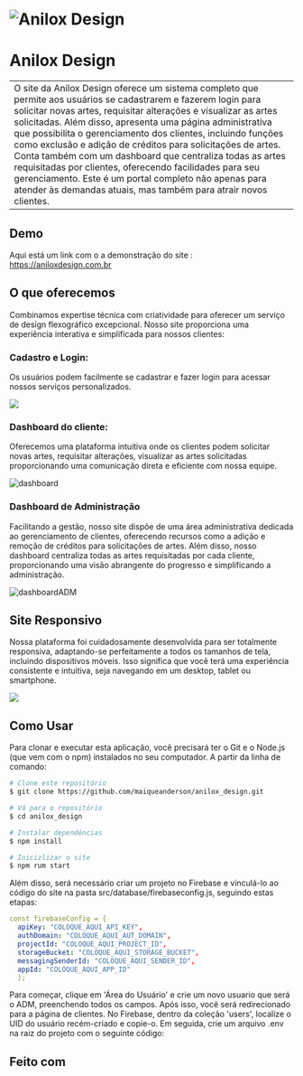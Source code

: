 
# ![Anilox Design](https://lh3.googleusercontent.com/pw/ADCreHcB68b9EuGMxZBr-BMev_KThPbgYqWFfLRvoKaOcr3OJKMAV0Wm7AX0zJRrqcKQyRq78EBrQCGgV1puu4eCs4fYWJLvhCrLaMS4dgfbJH5G9_2yBQ_iiBwLEp1SVcvYft88_-CqjivXsIDvSbqfAMN6mw=w3242-h1774-s-no?authuser=0)
# Anilox Design
<table>
<tr>
<td>
O site da Anilox Design oferece um sistema completo que permite aos usuários se cadastrarem e fazerem login para solicitar novas artes, requisitar alterações e visualizar as artes solicitadas. Além disso, apresenta uma página administrativa que possibilita o gerenciamento dos clientes, incluindo funções como exclusão e adição de créditos para solicitações de artes. Conta também com um dashboard que centraliza todas as artes requisitadas por clientes, oferecendo facilidades para seu gerenciamento. Este é um portal completo não apenas para atender às demandas atuais, mas também para atrair novos clientes.
</td>
</tr>
</table>


## Demo
Aqui está um link com o a demonstração do site :  https://aniloxdesign.com.br


## O que oferecemos
Combinamos expertise técnica com criatividade para oferecer um serviço de design flexográfico excepcional. Nosso site proporciona uma experiência interativa e simplificada para nossos clientes:

### Cadastro e Login:
Os usuários podem facilmente se cadastrar e fazer login para acessar nossos serviços personalizados.

![](https://lh3.googleusercontent.com/pw/ADCreHd3iSk4KGDWQ5ATyK92V0JFKpKJJ_3j_4R2wjc99UOunsShHWi2g44I7BJKGrc4qcNy6tB1nynUXp2bFjCu3y6_3r2CQi0frsW2k61DUfn0zBmXnvDm5LypdguO5Ci25HOi8nKRiKokNBmhRrY4_Z1HQg=w3262-h1766-s-no?authuser=0)

### Dashboard do cliente:
Oferecemos uma plataforma intuitiva onde os clientes podem solicitar novas artes, requisitar alterações, visualizar as artes solicitadas proporcionando uma comunicação direta e eficiente com nossa equipe.

![dashboard](https://lh3.googleusercontent.com/pw/ADCreHeNO-J_xSgw67PUZHqFC0eJcNnkT79mhmgiNy9e57CTCb21hGbXjlj-HVp5bQQwljgSkeBUQHvzil7L1JP6rZePhO0Qm6dx37ntHCPwP9nTh8bNcxiI3zhATK4bsoz0cNm5D4GofiAQ1ppiJaCKj5TnxQ=w600-h330-s-no?authuser=0)

### Dashboard de Administração
Facilitando a gestão, nosso site dispõe de uma área administrativa dedicada ao gerenciamento de clientes, oferecendo recursos como a adição e remoção de créditos para solicitações de artes. Além disso, nosso dashboard centraliza todas as artes requisitadas por cada cliente, proporcionando uma visão abrangente do progresso e simplificando a administração.

![dashboardADM](https://lh3.googleusercontent.com/pw/ADCreHe4izi8XvenIY1JCX3v0vSdxnquCCvYZulgQFUCXcK-2tpr58bOcMPABhUYNUMDGItWQPwUlPgRP-R5tNdf8ZYZk60zx-GiCX2Xp715ySuhxZ_sABrv9GCA0wzWfd8FdmepJBDqM10esiafEYk3KJ4NOQ=w800-h440-s-no?authuser=0)


## Site Responsivo
Nossa plataforma foi cuidadosamente desenvolvida para ser totalmente responsiva, adaptando-se perfeitamente a todos os tamanhos de tela, incluindo dispositivos móveis. Isso significa que você terá uma experiência consistente e intuitiva, seja navegando em um desktop, tablet ou smartphone.

![](https://lh3.googleusercontent.com/pw/ADCreHepCi2RbXVP8pTp0nc67QaNRvtpdfdRuR70tizpNwHLReD1oIX5ZiNWSfNKeVSN9SiKoOcRJXa2TGirehw3ieOrfiCCrJK9kfZSVfq-Sl0YzVRG58Dnn-3Pp3gVQOefk94ueVyHpidz22hGMIuyDOMOmg=w1920-h1600-s-no?authuser=0)




## Como Usar

Para clonar e executar esta aplicação, você precisará ter o Git e o Node.js (que vem com o npm) instalados no seu computador. A partir da linha de comando:

```bash
# Clone este repositório
$ git clone https://github.com/maiqueanderson/anilox_design.git

# Vá para o repositório
$ cd anilox_design

# Instalar dependências
$ npm install

# Inicizlizar o site
$ npm rum start
```

Além disso, será necessário criar um projeto no Firebase e vinculá-lo ao código do site na pasta src/database/firebaseconfig.js, seguindo estas etapas:

```yaml
const firebaseConfig = {
  apiKey: "COLOQUE_AQUI_API_KEY",
  authDomain: "COLOQUE_AQUI_AUT_DOMAIN",
  projectId: "COLOQUE_AQUI_PROJECT_ID",
  storageBucket: "COLOQUE_AQUI_STORAGE_BUCKET",
  messagingSenderId: "COLOQUE_AQUI_SENDER_ID",
  appId: "COLOQUE_AQUI_APP_ID"
  };
```

Para começar, clique em 'Área do Usuário' e crie um novo usuario que será o ADM, preenchendo todos os campos. Após isso, você será redirecionado para a página de clientes. No Firebase, dentro da coleção 'users', localize o UID do usuário recém-criado e copie-o. Em seguida, crie um arquivo .env na raiz do projeto com o seguinte código: 

## Feito com




